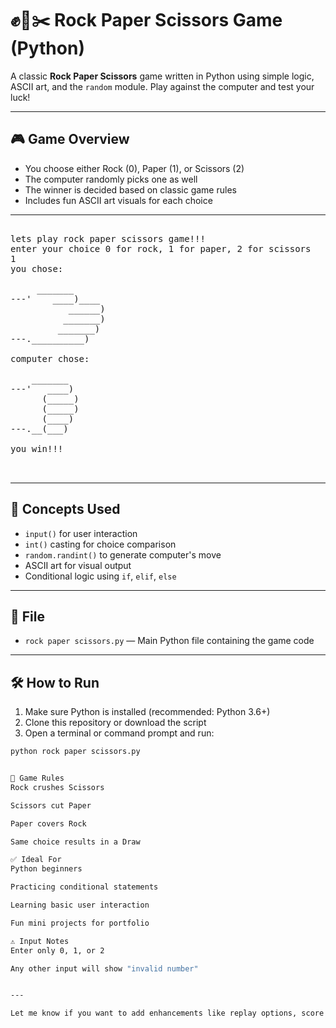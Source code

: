 # ✊📄✂️ Rock Paper Scissors Game (Python)

A classic **Rock Paper Scissors** game written in Python using simple logic, ASCII art, and the `random` module. Play against the computer and test your luck!

---

## 🎮 Game Overview

- You choose either Rock (0), Paper (1), or Scissors (2)
- The computer randomly picks one as well
- The winner is decided based on classic game rules
- Includes fun ASCII art visuals for each choice

---
<pre>

lets play rock paper scissors game!!!
enter your choice 0 for rock, 1 for paper, 2 for scissors
1
you chose:

     _______
---'    ____)____
           ______)
          _______)
         _______)
---.__________)

computer chose:

    _______
---'   ____)
      (_____)
      (_____)
      (____)
---.__(___)

you win!!!


</pre>

---
## 🧠 Concepts Used

- `input()` for user interaction
- `int()` casting for choice comparison
- `random.randint()` to generate computer's move
- ASCII art for visual output
- Conditional logic using `if`, `elif`, `else`

---

## 📁 File

- `rock paper scissors.py` — Main Python file containing the game code

---

## 🛠️ How to Run

1. Make sure Python is installed (recommended: Python 3.6+)
2. Clone this repository or download the script
3. Open a terminal or command prompt and run:

```bash
python rock paper scissors.py


🧩 Game Rules
Rock crushes Scissors

Scissors cut Paper

Paper covers Rock

Same choice results in a Draw

✅ Ideal For
Python beginners

Practicing conditional statements

Learning basic user interaction

Fun mini projects for portfolio

⚠️ Input Notes
Enter only 0, 1, or 2

Any other input will show "invalid number"


---

Let me know if you want to add enhancements like replay options, score tracking, or a GUI version later!


